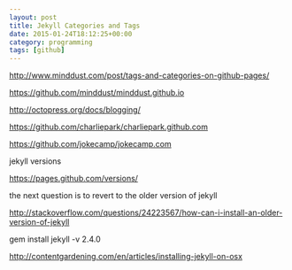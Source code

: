 ```yaml
---
layout: post
title: Jekyll Categories and Tags
date: 2015-01-24T18:12:25+00:00
category: programming
tags: [github]
---
```


http://www.minddust.com/post/tags-and-categories-on-github-pages/

https://github.com/minddust/minddust.github.io

http://octopress.org/docs/blogging/

https://github.com/charliepark/charliepark.github.com

https://github.com/jokecamp/jokecamp.com

jekyll versions

https://pages.github.com/versions/

the next question is to revert to the older version of jekyll

http://stackoverflow.com/questions/24223567/how-can-i-install-an-older-version-of-jekyll

gem install jekyll -v 2.4.0

http://contentgardening.com/en/articles/installing-jekyll-on-osx